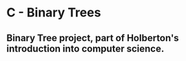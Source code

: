 <h1> C - Binary Trees </h1>
<h2> Binary Tree project, part of Holberton's introduction into computer science. </h2>
